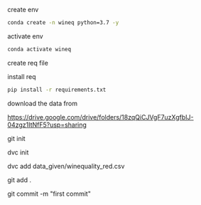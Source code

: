 create env
```bash
conda create -n wineq python=3.7 -y
```

activate env
```bash
conda activate wineq
```

create req file

install req
```bash
pip install -r requirements.txt
```

download the data from

https://drive.google.com/drive/folders/18zqQiCJVgF7uzXgfbIJ-04zgz1ItNfF5?usp=sharing

git init

dvc init

dvc add data_given/winequality_red.csv

git add .
 
git commit -m "first commit"

